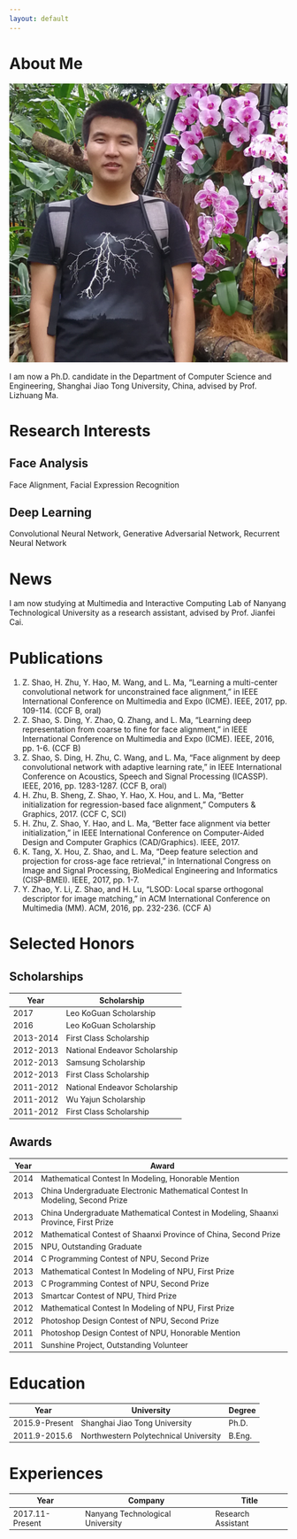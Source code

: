 ```yaml
---
layout: default
---
```


# About Me

<img class="profile-picture" src="zhiwen.png">

I am now a Ph.D. candidate in the Department of Computer Science and Engineering, Shanghai Jiao Tong University, China, advised by Prof. Lizhuang Ma. 

# Research Interests

## Face Analysis

Face Alignment, Facial Expression Recognition

## Deep Learning

Convolutional Neural Network, Generative Adversarial Network, Recurrent Neural Network

# News

I am now studying at Multimedia and Interactive Computing Lab of Nanyang Technological University as a research assistant, advised by Prof. Jianfei Cai.

# Publications

1. Z. Shao, H. Zhu, Y. Hao, M. Wang, and L. Ma, “Learning a multi-center convolutional network for unconstrained face alignment,” in IEEE International Conference on Multimedia and Expo (ICME). IEEE, 2017, pp. 109-114. (CCF B, oral)
2. Z. Shao, S. Ding, Y. Zhao, Q. Zhang, and L. Ma, “Learning deep representation from coarse to fine for face alignment,” in IEEE International Conference on Multimedia and Expo (ICME). IEEE, 2016, pp. 1-6. (CCF B)
3. Z. Shao, S. Ding, H. Zhu, C. Wang, and L. Ma, “Face alignment by deep convolutional network with adaptive learning rate,” in IEEE International Conference on Acoustics, Speech and Signal Processing (ICASSP). IEEE, 2016, pp. 1283-1287. (CCF B, oral)
4. H. Zhu, B. Sheng, Z. Shao, Y. Hao, X. Hou, and L. Ma, “Better initialization for regression-based face alignment,” Computers & Graphics, 2017. (CCF C, SCI)
5. H. Zhu, Z. Shao, Y. Hao, and L. Ma, “Better face alignment via better initialization,” in IEEE International Conference on Computer-Aided Design and Computer Graphics (CAD/Graphics). IEEE, 2017.
6. K. Tang, X. Hou, Z. Shao, and L. Ma, “Deep feature selection and projection for cross-age face retrieval,” in International Congress on Image and Signal Processing, BioMedical Engineering and Informatics (CISP-BMEI). IEEE, 2017, pp. 1-7.
7. Y. Zhao, Y. Li, Z. Shao, and H. Lu, “LSOD: Local sparse orthogonal descriptor for image matching,” in ACM International Conference on Multimedia (MM). ACM, 2016, pp. 232-236. (CCF A)

# Selected Honors

## Scholarships

Year | Scholarship
-----|-------
2017 | Leo KoGuan Scholarship
2016 | Leo KoGuan Scholarship
2013-2014 | First Class Scholarship
2012-2013 | National Endeavor Scholarship
2012-2013 | Samsung Scholarship
2012-2013 | First Class Scholarship
2011-2012 | National Endeavor Scholarship
2011-2012 | Wu Yajun Scholarship
2011-2012 | First Class Scholarship


## Awards

Year | Award 
-----|-------
2014 | Mathematical Contest In Modeling, Honorable Mention
2013 | China Undergraduate Electronic Mathematical Contest In Modeling, Second Prize
2013 | China Undergraduate Mathematical Contest in Modeling, Shaanxi Province, First Prize
2012 | Mathematical Contest of Shaanxi Province of China, Second Prize
2015 | NPU, Outstanding Graduate
2014 | C Programming Contest of NPU, Second Prize
2013 | Mathematical Contest In Modeling of NPU, First Prize
2013 | C Programming Contest of NPU, Second Prize
2013 | Smartcar Contest of NPU, Third Prize
2012 | Mathematical Contest In Modeling of NPU, First Prize
2012 | Photoshop Design Contest of NPU, Second Prize
2011 | Photoshop Design Contest of NPU, Honorable Mention
2011 | Sunshine Project, Outstanding Volunteer

# Education

Year | University | Degree
-----|-------|------
2015.9-Present | Shanghai Jiao Tong University | Ph.D.
2011.9-2015.6 | Northwestern Polytechnical University | B.Eng.

# Experiences

Year | Company | Title
-----|-------|------
2017.11-Present | Nanyang Technological University | Research Assistant
